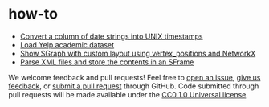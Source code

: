 how-to
======

* [Convert a column of date strings into UNIX timestamps](convert_column_to_timestamp.py)
* [Load Yelp academic dataset](load_yelp_dataset.py)
* [Show SGraph with custom layout using vertex_positions and NetworkX](sgraph_show_with_nx_layout.py)
* [Parse XML files and store the contents in an SFrame](sframe_xml_to_dict.py)

We welcome feedback and pull requests! Feel free to [open an issue](https://github.com/graphlab-code/how-to/issues), [give us feedback](http://graphlab.com/company/contact.html), or [submit a pull request](https://help.github.com/articles/using-pull-requests) through GitHub. Code submitted through pull requests will be made available under the [CC0 1.0 Universal license](https://github.com/graphlab-code/how-to/blob/master/LICENSE).
